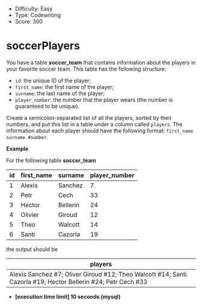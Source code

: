 - Difficulty: Easy
- Type: Codewriting
- Score: 300

# soccerPlayers

You have a table **soccer_team** that contains information about the players in your favorite soccer team. This table has the following structure:

- `id`: the unique ID of the player;
- `first_name`: the first name of the player;
- `surname`: the last name of the player;
- `player_number`: the number that the player wears (the number is guaranteed to be unique).

Create a semicolon-separated list of all the players, sorted by their numbers, and put this list in a table under a column called `players`. The information about each player should have the following format: `first_name surname #number`.

**Example**

For the following table **soccer_team**

| id   | first_name | surname  | player_number |
| ---- | ---------- | -------- | ------------- |
| 1    | Alexis     | Sanchez  | 7             |
| 2    | Petr       | Cech     | 33            |
| 3    | Hector     | Bellerin | 24            |
| 4    | Olivier    | Giroud   | 12            |
| 5    | Theo       | Walcott  | 14            |
| 6    | Santi      | Cazorla  | 19            |

the output should be

| players                                                      |
| ------------------------------------------------------------ |
| Alexis Sanchez #7; Oliver Giroud #12; Theo Walcott #14; Santi Cazorla #19; Hector Bellerin #24; Petr Cech #33 |

- **[execution time limit] 10 seconds (mysql)**